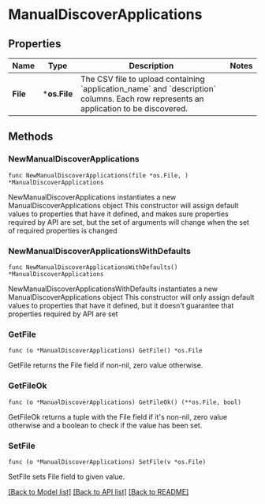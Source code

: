 # ManualDiscoverApplications

## Properties

Name | Type | Description | Notes
------------ | ------------- | ------------- | -------------
**File** | ***os.File** | The CSV file to upload containing &#x60;application_name&#x60; and &#x60;description&#x60; columns. Each row represents an application to be discovered. | 

## Methods

### NewManualDiscoverApplications

`func NewManualDiscoverApplications(file *os.File, ) *ManualDiscoverApplications`

NewManualDiscoverApplications instantiates a new ManualDiscoverApplications object
This constructor will assign default values to properties that have it defined,
and makes sure properties required by API are set, but the set of arguments
will change when the set of required properties is changed

### NewManualDiscoverApplicationsWithDefaults

`func NewManualDiscoverApplicationsWithDefaults() *ManualDiscoverApplications`

NewManualDiscoverApplicationsWithDefaults instantiates a new ManualDiscoverApplications object
This constructor will only assign default values to properties that have it defined,
but it doesn't guarantee that properties required by API are set

### GetFile

`func (o *ManualDiscoverApplications) GetFile() *os.File`

GetFile returns the File field if non-nil, zero value otherwise.

### GetFileOk

`func (o *ManualDiscoverApplications) GetFileOk() (**os.File, bool)`

GetFileOk returns a tuple with the File field if it's non-nil, zero value otherwise
and a boolean to check if the value has been set.

### SetFile

`func (o *ManualDiscoverApplications) SetFile(v *os.File)`

SetFile sets File field to given value.



[[Back to Model list]](../README.md#documentation-for-models) [[Back to API list]](../README.md#documentation-for-api-endpoints) [[Back to README]](../README.md)


